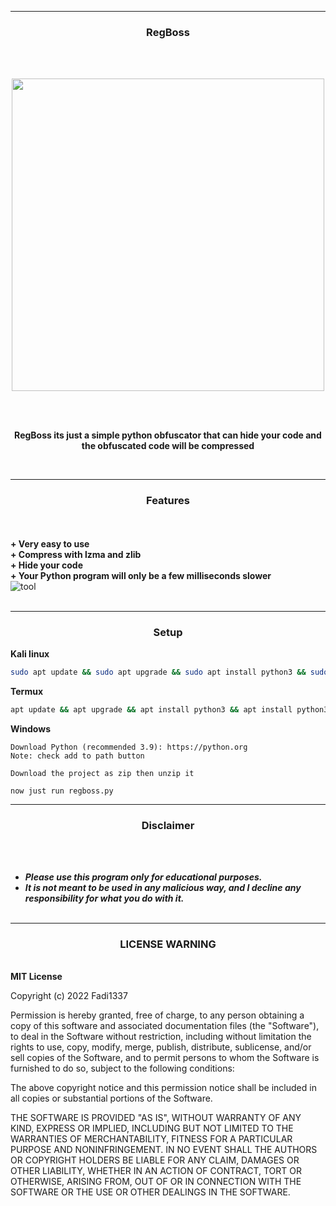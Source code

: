 -----
### <p align="center">RegBoss</p>
<br><br>

<p align="center">
<img src="https://media.discordapp.net/attachments/960160330749734982/1010694145997799504/oke.png", width="500", height="500">
</p>
<br><br>
<p align="center">
<strong>RegBoss its just a simple python obfuscator that can hide your code and the obfuscated code will be compressed
</strong>
</p>
<br>

-----
### <p align="center"> Features </p>

<br><br>
<strong>+ Very easy to use</strong>
<br>
<strong>+ Compress with lzma and zlib</strong>
<br>
<strong>+ Hide your code</strong>
<br>
<strong>+ Your Python program will only be a few milliseconds slower</strong>
<br>
![tool](https://media.discordapp.net/attachments/1003851444279070791/1004904841325334639/unknown.png?width=810&height=427)
<br><br>

-----
### <p align="center"> Setup</p>
<strong>Kali linux</strong>
```bash
sudo apt update && sudo apt upgrade && sudo apt install python3 && sudo apt install python3-pip && git clone https://github.com/Fadi002/regboss/ && cd regboss && pip3 install -r requirements.txt && python3 regboss.py
```
<strong>Termux</strong>
```bash
apt update && apt upgrade && apt install python3 && apt install python3-pip && pkg install python3 && git clone https://github.com/Fadi002/regboss/ && cd regboss && pip3 install -r requirements.txt && python3 regboss.py
```
<strong>Windows</strong>
```
Download Python (recommended 3.9): https://python.org
Note: check add to path button

Download the project as zip then unzip it

now just run regboss.py
```
-----

### <p align="center">Disclaimer</p>

<br><br>
* ***Please use this program only for educational purposes.***
* ***It is not meant to be used in any malicious way, and I decline any responsibility for what you do with it.***
<br><br>
-----

### <p align='center'>LICENSE WARNING</p>
<br>
<strong>MIT License </strong>

Copyright (c) 2022 Fadi1337

Permission is hereby granted, free of charge, to any person obtaining a copy
of this software and associated documentation files (the "Software"), to deal
in the Software without restriction, including without limitation the rights
to use, copy, modify, merge, publish, distribute, sublicense, and/or sell
copies of the Software, and to permit persons to whom the Software is
furnished to do so, subject to the following conditions:

The above copyright notice and this permission notice shall be included in all
copies or substantial portions of the Software.

THE SOFTWARE IS PROVIDED "AS IS", WITHOUT WARRANTY OF ANY KIND, EXPRESS OR
IMPLIED, INCLUDING BUT NOT LIMITED TO THE WARRANTIES OF MERCHANTABILITY,
FITNESS FOR A PARTICULAR PURPOSE AND NONINFRINGEMENT. IN NO EVENT SHALL THE
AUTHORS OR COPYRIGHT HOLDERS BE LIABLE FOR ANY CLAIM, DAMAGES OR OTHER
LIABILITY, WHETHER IN AN ACTION OF CONTRACT, TORT OR OTHERWISE, ARISING FROM,
OUT OF OR IN CONNECTION WITH THE SOFTWARE OR THE USE OR OTHER DEALINGS IN THE
SOFTWARE.
